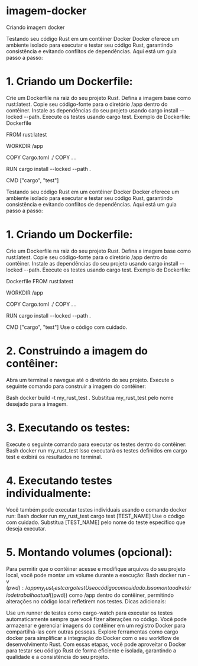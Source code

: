# imagem-docker
Criando imagem docker

Testando seu código Rust em um contêiner Docker
Docker oferece um ambiente isolado para executar e testar seu código Rust, garantindo consistência e evitando conflitos de dependências. Aqui está um guia passo a passo:

# 1. Criando um Dockerfile:

Crie um Dockerfile na raiz do seu projeto Rust.
Defina a imagem base como rust:latest.
Copie seu código-fonte para o diretório /app dentro do contêiner.
Instale as dependências do seu projeto usando cargo install --locked --path.
Execute os testes usando cargo test.
Exemplo de Dockerfile:
Dockerfile

FROM rust:latest

WORKDIR /app

COPY Cargo.toml ./
COPY . .

RUN cargo install --locked --path .

CMD ["cargo", "test"]


Testando seu código Rust em um contêiner Docker
Docker oferece um ambiente isolado para executar e testar seu código Rust, garantindo consistência e evitando conflitos de dependências. Aqui está um guia passo a passo:

# 1. Criando um Dockerfile:

Crie um Dockerfile na raiz do seu projeto Rust.
Defina a imagem base como rust:latest.
Copie seu código-fonte para o diretório /app dentro do contêiner.
Instale as dependências do seu projeto usando cargo install --locked --path.
Execute os testes usando cargo test.
Exemplo de Dockerfile:

Dockerfile
FROM rust:latest

WORKDIR /app

COPY Cargo.toml ./
COPY . .

RUN cargo install --locked --path .

CMD ["cargo", "test"]
Use o código com cuidado.

# 2. Construindo a imagem do contêiner:

Abra um terminal e navegue até o diretório do seu projeto.
Execute o seguinte comando para construir a imagem do contêiner:

Bash
docker build -t my_rust_test .
Substitua my_rust_test pelo nome desejado para a imagem.

# 3. Executando os testes:

Execute o seguinte comando para executar os testes dentro do contêiner:
Bash
docker run my_rust_test
Isso executará os testes definidos em cargo test e exibirá os resultados no terminal.

# 4. Executando testes individualmente:

Você também pode executar testes individuais usando o comando docker run:
Bash
docker run my_rust_test cargo test [TEST_NAME]
Use o código com cuidado.
Substitua [TEST_NAME] pelo nome do teste específico que deseja executar.

# 5. Montando volumes (opcional):

Para permitir que o contêiner acesse e modifique arquivos do seu projeto local, você pode montar um volume durante a execução:
Bash
docker run -v $(pwd):/app my_rust_test cargo test
Use o código com cuidado.
Isso monta o diretório de trabalho atual ($(pwd)) como /app dentro do contêiner, permitindo alterações no código local refletirem nos testes.
Dicas adicionais:

Use um runner de testes como cargo-watch para executar os testes automaticamente sempre que você fizer alterações no código.
Você pode armazenar e gerenciar imagens do contêiner em um registro Docker para compartilhá-las com outras pessoas.
Explore ferramentas como cargo docker para simplificar a integração do Docker com o seu workflow de desenvolvimento Rust.
Com essas etapas, você pode aproveitar o Docker para testar seu código Rust de forma eficiente e isolada, garantindo a qualidade e a consistência do seu projeto.
